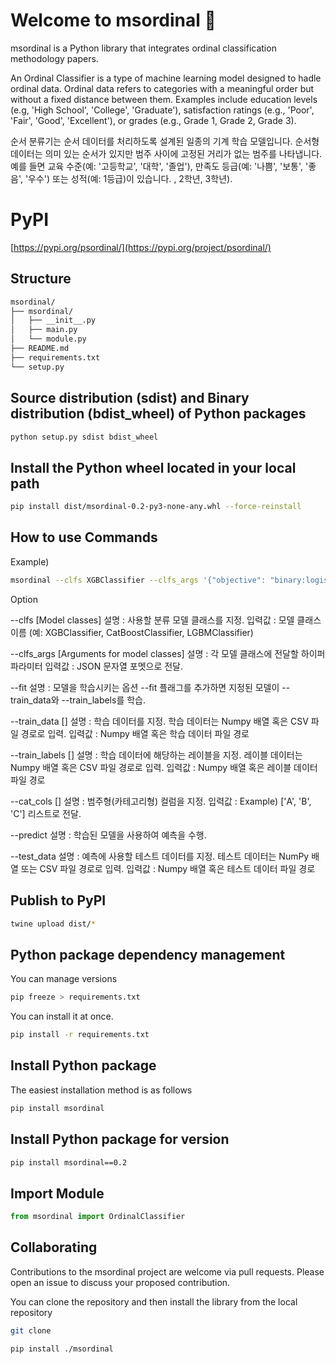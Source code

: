 # Welcome to msordinal 👋

msordinal is a Python library that integrates ordinal classification methodology papers.

An Ordinal Classifier is a type of machine learning model designed to hadle ordinal data. Ordinal data refers to categories with a meaningful order but without a fixed distance between them. Examples include education levels (e.g, 'High School', 'College', 'Graduate'), satisfaction ratings (e.g., 'Poor', 'Fair', 'Good', 'Excellent'), or grades (e.g., Grade 1, Grade 2, Grade 3).

순서 분류기는 순서 데이터를 처리하도록 설계된 일종의 기계 학습 모델입니다. 순서형 데이터는 의미 있는 순서가 있지만 범주 사이에 고정된 거리가 없는 범주를 나타냅니다. 예를 들면 교육 수준(예: '고등학교', '대학', '졸업'), 만족도 등급(예: '나쁨', '보통', '좋음', '우수') 또는 성적(예: 1등급)이 있습니다. , 2학년, 3학년).

# PyPI
[https://pypi.org/psordinal/](https://pypi.org/project/psordinal/)

## Structure

```bash
msordinal/
├── msordinal/
│   ├── __init__.py
│   ├── main.py
│   └── module.py
├── README.md
├── requirements.txt
└── setup.py
```

## Source distribution (sdist) and Binary distribution (bdist_wheel) of Python packages

```bash
python setup.py sdist bdist_wheel
```

## Install the Python wheel located in your local path

```bash
pip install dist/msordinal-0.2-py3-none-any.whl --force-reinstall
```

## How to use Commands

Example)

```bash
msordinal --clfs XGBClassifier --clfs_args '{"objective": "binary:logistic"}' --reverse_classes False --fit --train_data "[[1, 2, 3], [4, 5, 6], [7, 8, 9], [10, 11, 12]]" --train_labels "[0, 1, 2, 3]" --cat_cols None --predict --test_data "[[4, 5, 6], [7, 8, 9]]"
```

Option

--clfs [Model classes]
설명 : 사용할 분류 모델 클래스를 지정.
입력값 : 모델 클래스 이름 (예: XGBClassifier, CatBoostClassifier, LGBMClassifier)

--clfs_args [Arguments for model classes]
설명 : 각 모델 클래스에 전달할 하이퍼파라미터
입력값 : JSON 문자열 포멧으로 전달.

--fit
설명 : 모델을 학습시키는 옵션 --fit 플래그를 추가하면 지정된 모델이 --train_data와 --train_labels를 학습.

--train_data []
설명 : 학습 데이터를 지정. 학습 데이터는 Numpy 배열 혹은 CSV 파일 경로로 입력.
입력값 : Numpy 배열 혹은 학습 데이터 파일 경로

--train_labels []
설명 : 학습 데이터에 해당하는 레이블을 지정. 레이블 데이터는 Numpy 배열 혹은 CSV 파일 경로로 입력.
입력값 : Numpy 배열 혹은 레이블 데이터 파일 경로

--cat_cols []
설명 : 범주형(카테고리형) 컬럼을 지정.
입력값 : Example) ['A', 'B', 'C'] 리스트로 전달.

--predict
설명 : 학습된 모델을 사용하여 예측을 수행.

--test_data
설명 : 예측에 사용할 테스트 데이터를 지정. 테스트 데이터는 NumPy 배열 또는 CSV 파일 경로로 입력.
입력값 : Numpy 배열 혹은 테스트 데이터 파일 경로

## Publish to PyPI

```bash
twine upload dist/*
```

## Python package dependency management

You can manage versions

```bash
pip freeze > requirements.txt
```

You can install it at once.

```bash
pip install -r requirements.txt
```

## Install Python package

The easiest installation method is as follows

```bash
pip install msordinal
```

## Install Python package for version

```bash
pip install msordinal==0.2
```

## Import Module

```python
from msordinal import OrdinalClassifier
```

## Collaborating

Contributions to the msordinal project are welcome via pull requests. Please open an issue to discuss your proposed contribution.

You can clone the repository and then install the library from the local repository

```bash
git clone 
```

```bash
pip install ./msordinal
```
